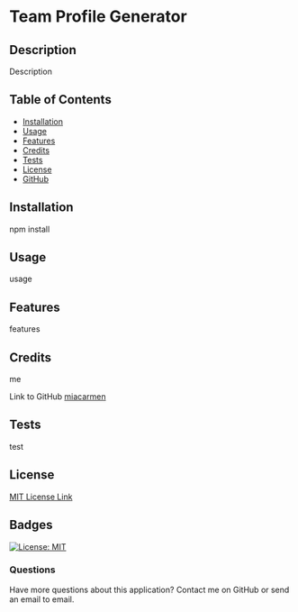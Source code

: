 # Team Profile Generator


## Description 

Description



## Table of Contents 



* [Installation](#installation)
* [Usage](#usage)
* [Features](#features)
* [Credits](#credits)
* [Tests](#tests)
* [License](#license)
* [GitHub](#github)


## Installation

npm install


## Usage 

usage


## Features

features


## Credits

me

Link to GitHub [miacarmen](https://github.com/miacarmen)


## Tests

test



## License

[MIT License Link](https://choosealicense.com/licenses/mit/)


## Badges

[![License: MIT](https://img.shields.io/badge/License-MIT-blue.svg)](https://opensource.org/licenses/MIT)


### Questions

Have more questions about this application? Contact me on GitHub or send an email to 
email.


  